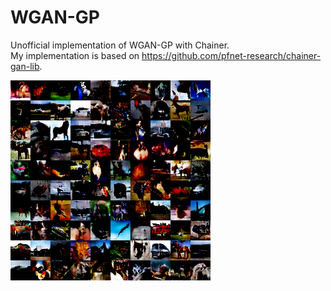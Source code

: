 # WGAN-GP

Unofficial implementation of WGAN-GP with Chainer.  
My implementation is based on https://github.com/pfnet-research/chainer-gan-lib.

![example](generated_examples/iter100000.png)
